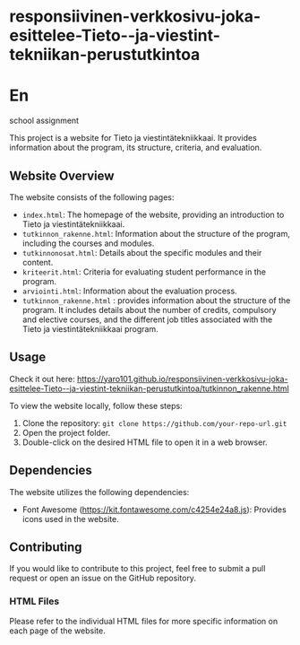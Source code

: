 # responsiivinen-verkkosivu-joka-esittelee-Tieto--ja-viestint-tekniikan-perustutkintoa

# En
school assignment


This project is a website for Tieto ja viestintätekniikkaai. It provides information about the program, its structure, criteria, and evaluation.

## Website Overview

The website consists of the following pages:

- `index.html`: The homepage of the website, providing an introduction to Tieto ja viestintätekniikkaai.
- `tutkinnon_rakenne.html`: Information about the structure of the program, including the courses and modules.
- `tutkinnonosat.html`: Details about the specific modules and their content.
- `kriteerit.html`: Criteria for evaluating student performance in the program.
- `arviointi.html`: Information about the evaluation process.
- `tutkinnon_rakenne.html` : provides information about the structure of the program. It includes details about the number of credits, compulsory and elective courses, and the different job titles associated with the Tieto ja viestintätekniikkaai program.

## Usage

Check it out here: https://yaro101.github.io/responsiivinen-verkkosivu-joka-esittelee-Tieto--ja-viestint-tekniikan-perustutkintoa/tutkinnon_rakenne.html

To view the website locally, follow these steps:

1. Clone the repository: `git clone https://github.com/your-repo-url.git`
2. Open the project folder.
3. Double-click on the desired HTML file to open it in a web browser.

## Dependencies

The website utilizes the following dependencies:

- Font Awesome (https://kit.fontawesome.com/c4254e24a8.js): Provides icons used in the website.

## Contributing

If you would like to contribute to this project, feel free to submit a pull request or open an issue on the GitHub repository.

### HTML Files

Please refer to the individual HTML files for more specific information on each page of the website.

